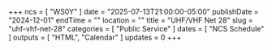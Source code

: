 +++
ncs = [ "WS0Y" ]
date = "2025-07-13T21:00:00-05:00"
publishDate = "2024-12-01"
endTime = ""
location = ""
title = "UHF/VHF Net 28"
slug = "uhf-vhf-net-28"
categories = [ "Public Service" ]
dates = [ "NCS Schedule" ]
outputs = [ "HTML", "Calendar" ]
updates = 0
+++
